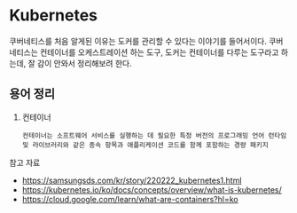 # Kubernetes

쿠버네티스를 처음 알게된 이유는 도커를 관리할 수 있다는 이야기를 들어서이다. 쿠버네티스는 컨테이너를 오케스트레이션 하는 도구, 도커는 컨테이너를 다루는 도구라고 하는데, 잘 감이 안와서 정리해보려 한다.

## 용어 정리

1. 컨테이너
    ``` 
    컨테이너는 소프트웨어 서비스를 실행하는 데 필요한 특정 버전의 프로그래밍 언어 런타임 및 라이브러리와 같은 종속 항목과 애플리케이션 코드를 함께 포함하는 경량 패키지
    ```





참고 자료
- https://samsungsds.com/kr/story/220222_kubernetes1.html
- https://kubernetes.io/ko/docs/concepts/overview/what-is-kubernetes/
- https://cloud.google.com/learn/what-are-containers?hl=ko